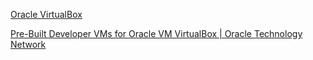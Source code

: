 [Oracle VirtualBox](https://www.virtualbox.org/)



[Pre-Built Developer VMs for Oracle VM VirtualBox | Oracle Technology Network](https://www.oracle.com/downloads/developer-vm/community-downloads.html)


